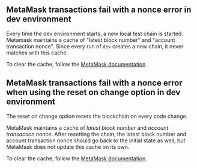 ## MetaMask transactions fail with a nonce error in dev environment 

Every time the dev environment starts, a new local test chain is started. Metamask maintains a cache of "latest block number" and "account transaction nonce". Since every run of `dev` creates a new chain, it never matches with this cache.

To clear the cache, follow the [MetaMask documentation](https://support.metamask.io/hc/en-us/articles/360015488891-How-to-clear-your-account-activity-reset-account).

## MetaMask transactions fail with a nonce error when using the **reset on change** option in dev environment

The reset on change option resets the blockchain on every code change. 

MetaMask maintains a cache of *latest block number* and *account transaction nonce*. After resetting the chain, the latest block number and account transaction nonce should go back to the initial state as well, but MetaMask does not update this cache on its own.

To clear the cache, follow the [MetaMask documentation](https://support.metamask.io/hc/en-us/articles/360015488891-How-to-clear-your-account-activity-reset-account).
